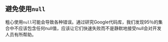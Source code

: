 ## 避免使用`null`

粗心使用`null`可能会导致各种错误。通过研究Google代码库，我们发现95％的集合中不应该包含任何null值，应该让它们快速失败而不是静默地接受null会对开发人员有所帮助。